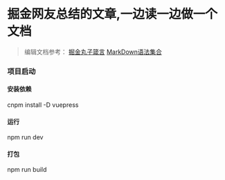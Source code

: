 # 掘金网友总结的文章,一边读一边做一个文档
>编辑文档参考：
>[掘金丸子箴言](https://juejin.im/post/6844904103345127438#heading-4)
>[MarkDown语法集合](https://www.jianshu.com/p/b03a8d7b1719)

### 项目启动

#### 安装依赖
cnpm install -D vuepress

#### 运行
npm run dev

#### 打包
npm run build
